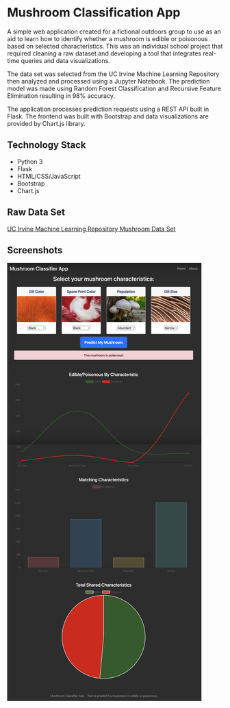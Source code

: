 # Mushroom Classification App

A simple web application created for a fictional outdoors group to use as an aid to learn how to identify whether a mushroom is edible or poisonous based on selected characteristics. This was an individual school project that required cleaning a raw dataset and developing a tool that integrates real-time queries and data visualizations.

The data set was selected from the UC Irvine Machine Learning Repository then analyzed and processed using a Jupyter Notebook. The prediction model was made using Random Forest Classification and Recursive Feature Elimination resulting in 98% accuracy.

The application processes prediction requests using a REST API built in Flask. The frontend was built with Bootstrap and data visualizations are provided by Chart.js library.

## Technology Stack

- Python 3
- Flask
- HTML/CSS/JavaScript
- Bootstrap
- Chart.js

## Raw Data Set

[UC Irvine Machine Learning Repository Mushroom Data Set](https://archive.ics.uci.edu/ml/datasets/mushroom)

## Screenshots

![screenshot 1](/screenshots/ss.png?raw=true)
